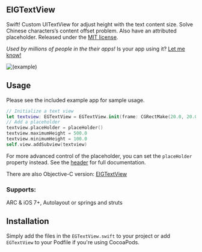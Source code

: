 ## EIGTextView

Swift! Custom UITextView for adjust height with the text content size. Solve Chinese characters‘s content offset problem. Also have an attributed placeholder. Released under the [MIT license](LICENSE.txt).


*Used by millions of people in the their apps!* Is your app using it? [Let me know!](mailto:lihao_ios@hotmail.com)


![(example)](https://github.com/LiHaofromChina/EIGTextView/blob/master/Example/EIGTextView/example.gif)




## Usage
Please see the included example app for sample usage.

``` swift
// Initialize a text view
let textview: EGTextView = EGTextView.init(frame: CGRectMake(20.0, 20.0, UIScreen.mainScreen().bounds.size.width - 40.0, 180.0), textContainer: nil)
// Add a placeholder
textview.placeHolder = placeHolder()
textview.maximumHeight = 500.0
textview.minimumHeight = 100.0
self.view.addSubview(textview)
```



For more advanced control of the placeholder, you can set the `placeHolder` property instead. See the [header](EGTextView/EGTextView/EGTextView.swift) for full documentation.

There are also Objective-C version:   [EIGTextView](https://github.com/LiHaofromChina/EIGTextView)

### Supports: 

ARC & iOS 7+, Autolayout or springs and struts

## Installation

Simply add the files in the `EGTextView.swift` to your project or add `EGTextView` to your Podfile if you're using CocoaPods.
